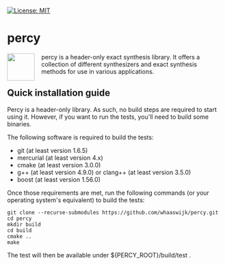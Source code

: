 [![License: MIT](https://img.shields.io/badge/License-MIT-yellow.svg)](https://opensource.org/licenses/MIT)

# percy
<img src="https://cdn.rawgit.com/whaaswijk/percy/master/percy.svg?" width="64" height="64" align="left" style="margin-right: 12pt" />
percy is a header-only exact synthesis library. It offers a collection of
different synthesizers and exact synthesis methods for use in various
applications.

## Quick installation guide

Percy is a header-only library. As such, no build steps are required to start
using it. However, if you want to run the tests, you'll need to build some
binaries.

The following software is required to build the tests: 
* git (at least version 1.6.5)
* mercurial (at least version 4.x)
* cmake (at least version 3.0.0)
* g++ (at least version 4.9.0) or clang++ (at least version 3.5.0)
* boost (at least version 1.56.0)

Once those requirements are met, run the following commands (or your operating
system's equivalent) to build the tests:

    git clone --recurse-submodules https://github.com/whaaswijk/percy.git
    cd percy
    mkdir build
    cd build
    cmake ..
    make

The test will then be available under ${PERCY\_ROOT}/build/test .


